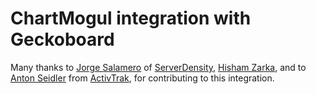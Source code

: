 # ChartMogul integration with Geckoboard

Many thanks to [Jorge Salamero](https://twitter.com/bencerillo) of [ServerDensity](https://www.serverdensity.com), [Hisham Zarka](https://github.com/hzarka), and to [Anton Seidler](https://twitter.com/antonseidler) from [ActivTrak](http://activtrak.com/), for contributing to this integration.
